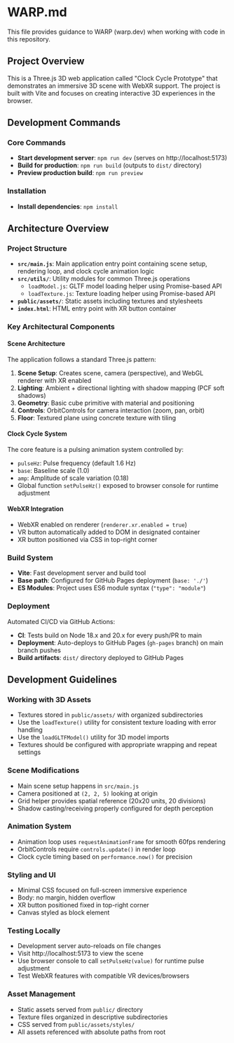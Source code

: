 # WARP.md

This file provides guidance to WARP (warp.dev) when working with code in this repository.

## Project Overview

This is a Three.js 3D web application called "Clock Cycle Prototype" that demonstrates an immersive 3D scene with WebXR support. The project is built with Vite and focuses on creating interactive 3D experiences in the browser.

## Development Commands

### Core Commands
- **Start development server**: `npm run dev` (serves on http://localhost:5173)
- **Build for production**: `npm run build` (outputs to `dist/` directory)
- **Preview production build**: `npm run preview`

### Installation
- **Install dependencies**: `npm install`

## Architecture Overview

### Project Structure
- **`src/main.js`**: Main application entry point containing scene setup, rendering loop, and clock cycle animation logic
- **`src/utils/`**: Utility modules for common Three.js operations
  - `loadModel.js`: GLTF model loading helper using Promise-based API
  - `loadTexture.js`: Texture loading helper using Promise-based API
- **`public/assets/`**: Static assets including textures and stylesheets
- **`index.html`**: HTML entry point with XR button container

### Key Architectural Components

#### Scene Architecture
The application follows a standard Three.js pattern:
1. **Scene Setup**: Creates scene, camera (perspective), and WebGL renderer with XR enabled
2. **Lighting**: Ambient + directional lighting with shadow mapping (PCF soft shadows)
3. **Geometry**: Basic cube primitive with material and positioning
4. **Controls**: OrbitControls for camera interaction (zoom, pan, orbit)
5. **Floor**: Textured plane using concrete texture with tiling

#### Clock Cycle System
The core feature is a pulsing animation system controlled by:
- `pulseHz`: Pulse frequency (default 1.6 Hz)
- `base`: Baseline scale (1.0)
- `amp`: Amplitude of scale variation (0.18)
- Global function `setPulseHz()` exposed to browser console for runtime adjustment

#### WebXR Integration
- WebXR enabled on renderer (`renderer.xr.enabled = true`)
- VR button automatically added to DOM in designated container
- XR button positioned via CSS in top-right corner

### Build System
- **Vite**: Fast development server and build tool
- **Base path**: Configured for GitHub Pages deployment (`base: './'`)
- **ES Modules**: Project uses ES6 module syntax (`"type": "module"`)

### Deployment
Automated CI/CD via GitHub Actions:
- **CI**: Tests build on Node 18.x and 20.x for every push/PR to main
- **Deployment**: Auto-deploys to GitHub Pages (`gh-pages` branch) on main branch pushes
- **Build artifacts**: `dist/` directory deployed to GitHub Pages

## Development Guidelines

### Working with 3D Assets
- Textures stored in `public/assets/` with organized subdirectories
- Use the `loadTexture()` utility for consistent texture loading with error handling
- Use the `loadGLTFModel()` utility for 3D model imports
- Textures should be configured with appropriate wrapping and repeat settings

### Scene Modifications
- Main scene setup happens in `src/main.js`
- Camera positioned at `(2, 2, 5)` looking at origin
- Grid helper provides spatial reference (20x20 units, 20 divisions)
- Shadow casting/receiving properly configured for depth perception

### Animation System
- Animation loop uses `requestAnimationFrame` for smooth 60fps rendering
- OrbitControls require `controls.update()` in render loop
- Clock cycle timing based on `performance.now()` for precision

### Styling and UI
- Minimal CSS focused on full-screen immersive experience
- Body: no margin, hidden overflow
- XR button positioned fixed in top-right corner
- Canvas styled as block element

### Testing Locally
- Development server auto-reloads on file changes
- Visit http://localhost:5173 to view the scene
- Use browser console to call `setPulseHz(value)` for runtime pulse adjustment
- Test WebXR features with compatible VR devices/browsers

### Asset Management
- Static assets served from `public/` directory
- Texture files organized in descriptive subdirectories
- CSS served from `public/assets/styles/`
- All assets referenced with absolute paths from root